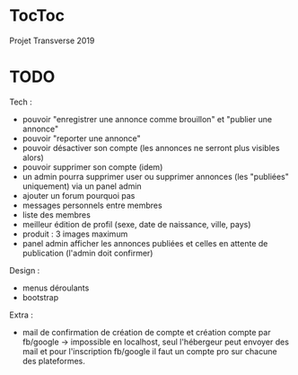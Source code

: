 # TocToc
Projet Transverse 2019

# TODO
Tech :
- pouvoir "enregistrer une annonce comme brouillon" et "publier une annonce"
- pouvoir "reporter une annonce"
- pouvoir désactiver son compte (les annonces ne serront plus visibles alors)
- pouvoir supprimer son compte (idem)
- un admin pourra supprimer user ou supprimer annonces (les "publiées" uniquement) via un panel admin
- ajouter un forum pourquoi pas
- messages personnels entre membres
- liste des membres
- meilleur édition de profil (sexe, date de naissance, ville, pays)
- produit : 3 images maximum
- panel admin afficher les annonces publiées et celles en attente de publication (l'admin doit confirmer)

Design :
- menus déroulants
- bootstrap

Extra :
- mail de confirmation de création de compte et création compte par fb/google -> impossible en localhost, seul l'hébergeur peut envoyer des mail et pour l'inscription fb/google il faut un compte pro sur chacune des plateformes.
